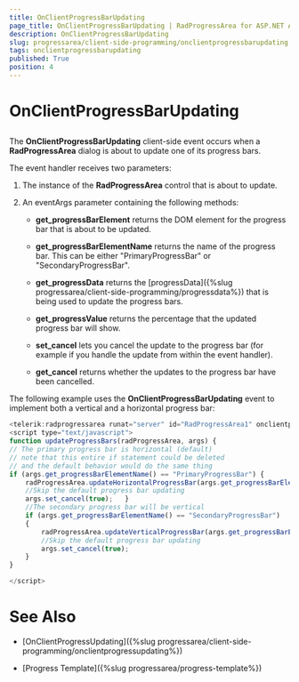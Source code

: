 ```yaml
---
title: OnClientProgressBarUpdating
page_title: OnClientProgressBarUpdating | RadProgressArea for ASP.NET AJAX Documentation
description: OnClientProgressBarUpdating
slug: progressarea/client-side-programming/onclientprogressbarupdating
tags: onclientprogressbarupdating
published: True
position: 4
---
```


# OnClientProgressBarUpdating



## 

The **OnClientProgressBarUpdating** client-side event occurs when a **RadProgressArea** dialog is about to update one of its progress bars.

The event handler receives two parameters:

1. The instance of the **RadProgressArea** control that is about to update.

1. An eventArgs parameter containing the following methods:

	* **get_progressBarElement** returns the DOM element for the progress bar that is about to be updated.

	* **get_progressBarElementName** returns the name of the progress bar. This can be either "PrimaryProgressBar" or "SecondaryProgressBar".

	* **get_progressData** returns the [progressData]({%slug progressarea/client-side-programming/progressdata%}) that is being used to update the progress bars.

	* **get_progressValue** returns the percentage that the updated progress bar will show.

	* **set_cancel** lets you cancel the update to the progress bar (for example if you handle the update from within the event handler).

	* **get_cancel** returns whether the updates to the progress bar have been cancelled.

The following example uses the **OnClientProgressBarUpdating** event to implement both a vertical and a horizontal progress bar:

````JavaScript
<telerik:radprogressarea runat="server" id="RadProgressArea1" onclientprogressbarupdating="updateProgressBars" />
<script type="text/javascript">
function updateProgressBars(radProgressArea, args) {   
// The primary progress bar is horizontal (default)   
// note that this entire if statement could be deleted   
// and the default behavior would do the same thing   
if (args.get_progressBarElementName() == "PrimaryProgressBar") {       
	radProgressArea.updateHorizontalProgressBar(args.get_progressBarElement(), args.get_progressValue());
	//Skip the default progress bar updating       
	args.set_cancel(true);   }   
	//The secondary progress bar will be vertical   
	if (args.get_progressBarElementName() == "SecondaryProgressBar")   
	{       
		radProgressArea.updateVerticalProgressBar(args.get_progressBarElement(), args.get_progressValue());
		//Skip the default progress bar updating       
		args.set_cancel(true);
	}
}

</script>
````



# See Also

 * [OnClientProgressUpdating]({%slug progressarea/client-side-programming/onclientprogressupdating%})

 * [Progress Template]({%slug progressarea/progress-template%})
